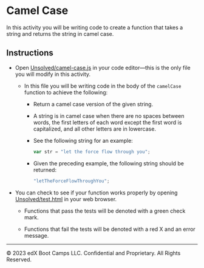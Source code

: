 # Camel Case

In this activity you will be writing code to create a function that takes a string and returns the string in camel case.

## Instructions

* Open [Unsolved/camel-case.js](Unsolved/camel-case.js) in your code editor&mdash;this is the only file you will modify in this activity.

  * In this file you will be writing code in the body of the `camelCase` function to achieve the following:

    * Return a camel case version of the given string.

    * A string is in camel case when there are no spaces between words, the first letters of each word except the first word is capitalized, and all other letters are in lowercase.

    * See the following string for an example:

      ```js
      var str = "let the force flow through you";
      ```

    * Given the preceding example, the following string should be returned:

      ```js
      "letTheForceFlowThroughYou";
      ```

* You can check to see if your function works properly by opening [Unsolved/test.html](Unsolved/test.html) in your web browser.

  * Functions that pass the tests will be denoted with a green check mark.

  * Functions that fail the tests will be denoted with a red X and an error message.

---

© 2023 edX Boot Camps LLC. Confidential and Proprietary. All Rights Reserved.
